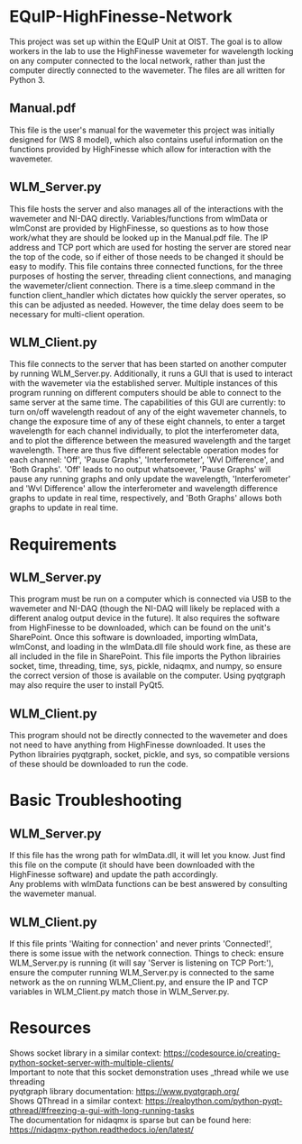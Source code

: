 # EQuIP-HighFinesse-Network
This project was set up within the EQuIP Unit at OIST. The goal is to allow workers in the lab to use the HighFinesse wavemeter for wavelength locking on any computer connected to the local network, rather than just the computer directly connected to the wavemeter. The files are all written for Python 3. 

## Manual.pdf
This file is the user's manual for the wavemeter this project was initially designed for (WS 8 model), which also contains useful information on the functions provided by HighFinesse which allow for interaction with the wavemeter. 

## WLM_Server.py
This file hosts the server and also manages all of the interactions with the wavemeter and NI-DAQ directly. Variables/functions from wlmData or wlmConst are provided by HighFinesse, so questions as to how those work/what they are should be looked up in the Manual.pdf file.
The IP address and TCP port which are used for hosting the server are stored near the top of the code, so if either of those needs to be changed it should be easy to modify. This file contains three connected functions, for the three purposes of hosting the server, threading client connections, and managing the wavemeter/client connection. There is a time.sleep command in the function client_handler which dictates how quickly the server operates, so this can be adjusted as needed. However, the time delay does seem to be necessary for multi-client operation.

## WLM_Client.py
This file connects to the server that has been started on another computer by running WLM_Server.py. Additionally, it runs a GUI that is used to interact with the wavemeter via the established server. Multiple instances of this program running on different computers should be able to connect to the same server at the same time. The capabilities of this GUI are currently: to turn on/off wavelength readout of any of the eight wavemeter channels, to change the exposure time of any of these eight channels, to enter a target wavelength for each channel individually, to plot the interferometer data, and to plot the difference between the measured wavelength and the target wavelength. There are thus five different selectable operation modes for each channel: 'Off', 'Pause Graphs', 'Interferometer', 'Wvl Difference', and 'Both Graphs'. 'Off' leads to no output whatsoever, 'Pause Graphs' will pause any running graphs and only update the wavelength, 'Interferometer' and 'Wvl Difference' allow the interferometer and wavelength difference graphs to update in real time, respectively, and 'Both Graphs' allows both graphs to update in real time.

# Requirements

## WLM_Server.py
This program must be run on a computer which is connected via USB to the wavemeter and NI-DAQ (though the NI-DAQ will likely be replaced with a different analog output device in the future). It also requires the software from HighFinesse to be downloaded, which can be found on the unit's SharePoint. Once this software is downloaded, importing wlmData, wlmConst, and loading in the wlmData.dll file should work fine, as these are all included in the file in SharePoint. This file imports the Python librairies socket, time, threading, time, sys, pickle, nidaqmx, and numpy, so ensure the correct version of those is available on the computer.  Using pyqtgraph may also require the user to install PyQt5.

## WLM_Client.py
This program should not be directly connected to the wavemeter and does not need to have anything from HighFinesse downloaded. It uses the Python librairies pyqtgraph, socket, pickle, and sys, so compatible versions of these should be downloaded to run the code. 

# Basic Troubleshooting

## WLM_Server.py
If this file has the wrong path for wlmData.dll, it will let you know. Just find this file on the compute (it should have been downloaded with the HighFinesse software) and update the path accordingly.<br>
Any problems with wlmData functions can be best answered by consulting the wavemeter manual.

## WLM_Client.py
If this file prints 'Waiting for connection' and never prints 'Connected!', there is some issue with the network connection. Things to check: ensure WLM_Server.py is running (it will say 'Server is listening on TCP Port:'), ensure the computer running WLM_Server.py is connected to the same network as the on running WLM_Client.py, and ensure the IP and TCP variables in WLM_Client.py match those in WLM_Server.py. 

# Resources
Shows socket library in a similar context: https://codesource.io/creating-python-socket-server-with-multiple-clients/ <br>
Important to note that this socket demonstration uses _thread while we use threading <br>
pyqtgraph library documentation: https://www.pyqtgraph.org/ <br>
Shows QThread in a similar context: https://realpython.com/python-pyqt-qthread/#freezing-a-gui-with-long-running-tasks <br>
The documentation for nidaqmx is sparse but can be found here: https://nidaqmx-python.readthedocs.io/en/latest/
